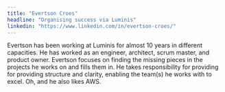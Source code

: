 ```yaml
---
title: "Evertson Croes"
headline: "Organising success via Luminis"
linkedin: "https://www.linkedin.com/in/evertson-croes/"
---
```


Evertson has been working at Luminis for almost 10 years in different capacities. He has worked as an engineer, architect, scrum master, and product owner. Evertson focuses on finding the missing pieces in the projects he works on and fills them in. He takes responsibility for providing for providing structure and clarity, enabling the team(s) he works with to excel. Oh, and he also likes AWS.